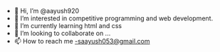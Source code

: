 - 👋 Hi, I’m @aayush920
- 👀 I’m interested in competitive programming and web development.
- 🌱 I’m currently learning html and css
- 💞️ I’m looking to collaborate on ...
- 📫 How to reach me -saayush053@gmail.com

<!---
aayush920/aayush920 is a ✨ special ✨ repository because its `README.md` (this file) appears on your GitHub profile.
You can click the Preview link to take a look at your changes.
--->
